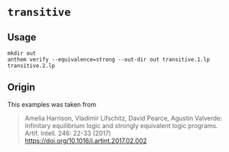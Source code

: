 # `transitive`

## Usage
```
mkdir out
anthem verify --equivalence=strong --out-dir out transitive.1.lp transitive.2.lp
```

## Origin
This examples was taken from

> Amelia Harrison, Vladimir Lifschitz, David Pearce, Agustín Valverde:
> Infinitary equilibrium logic and strongly equivalent logic programs. Artif. Intell. 246: 22-33 (2017)
> https://doi.org/10.1016/j.artint.2017.02.002
